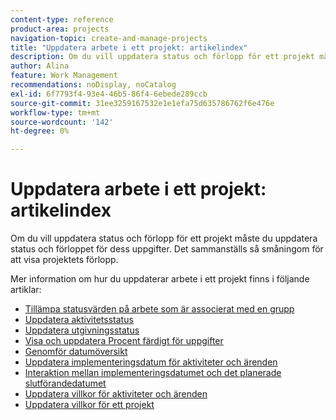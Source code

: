```yaml
---
content-type: reference
product-area: projects
navigation-topic: create-and-manage-projects
title: "Uppdatera arbete i ett projekt: artikelindex"
description: Om du vill uppdatera status och förlopp för ett projekt måste du uppdatera status och förloppet för dess uppgifter. Det sammanställs så småningom för att visa projektets förlopp.
author: Alina
feature: Work Management
recommendations: noDisplay, noCatalog
exl-id: 6f7793f4-93e4-46b5-86f4-6ebede289ccb
source-git-commit: 31ee3259167532e1e1efa75d635786762f6e476e
workflow-type: tm+mt
source-wordcount: '142'
ht-degree: 0%

---
```


# Uppdatera arbete i ett projekt: artikelindex

<!--Audited: 01/2024-->

Om du vill uppdatera status och förlopp för ett projekt måste du uppdatera status och förloppet för dess uppgifter. Det sammanställs så småningom för att visa projektets förlopp.

Mer information om hur du uppdaterar arbete i ett projekt finns i följande artiklar:

* [Tillämpa statusvärden på arbete som är associerat med en grupp](../../../manage-work/projects/updating-work-in-a-project/apply-custom-status-work-assigned-to-group.md)
* [Uppdatera aktivitetsstatus](../../../manage-work/projects/updating-work-in-a-project/update-task-status.md)
* [Uppdatera utgivningsstatus](../../../manage-work/projects/updating-work-in-a-project/update-issue-status.md)
* [Visa och uppdatera Procent färdigt för uppgifter](../../../manage-work/projects/updating-work-in-a-project/view-update-percent-complete-for-tasks.md)
* [Genomför datumöversikt](../../../manage-work/projects/updating-work-in-a-project/overview-of-commit-dates.md)
* [Uppdatera implementeringsdatum för aktiviteter och ärenden](../../../manage-work/projects/updating-work-in-a-project/update-commit-date-on-tasks-and-issues.md)
* [Interaktion mellan implementeringsdatumet och det planerade slutförandedatumet](../../../manage-work/projects/updating-work-in-a-project/interactions-between-commit-and-planned-completion-dates.md)
* [Uppdatera villkor för aktiviteter och ärenden](../../../manage-work/projects/updating-work-in-a-project/update-condition-for-tasks-and-issues.md)
* [Uppdatera villkor för ett projekt](../../../manage-work/projects/updating-work-in-a-project/update-condition-on-project.md)
